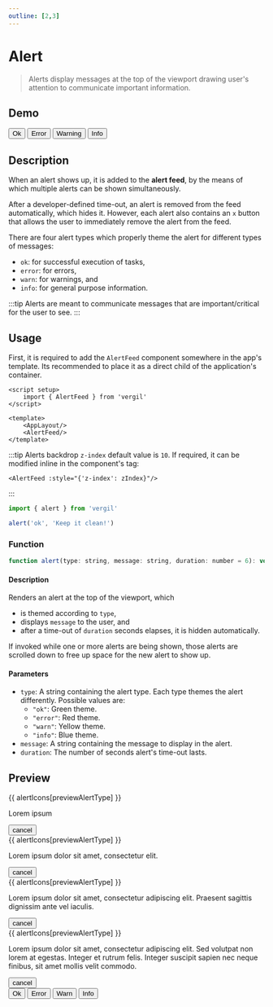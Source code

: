 ```yaml
---
outline: [2,3]
---
```


# Alert

>Alerts display messages at the top of the viewport drawing user's attention to communicate important information.

## Demo

<script setup>
import { ref } from 'vue'
import { alert } from 'vergil'

const previewAlertType = ref('ok')
const alertIcons = {
    ok: 'check_circle',
    error: 'cancel',
    warn: 'warning',
    info: 'info'
}
</script>

<Demo>
    <div class="row">
        <button class="vp-btn" @click="alert('ok', 'Success! Green Alert.')">Ok</button>
        <button class="vp-btn" @click="alert('error', 'Error! Red Alert.')">Error</button>
        <button class="vp-btn" @click="alert('warn', 'Warning! Yellow Alert.')">Warning</button>
        <button class="vp-btn" @click="alert('info', 'Info. Blue Alert.')">Info</button>
    </div>
</Demo>

## Description

When an alert shows up, it is added to the **alert feed**, by the means of which multiple alerts can be shown simultaneously.

After a developer-defined time-out, an alert is removed from the feed automatically, which hides it. However, each alert also contains an `x` button that allows the user to immediately remove the alert from the feed.

There are four alert types which properly theme the alert for different types of messages:

- `ok`: for successful execution of tasks,
- `error`: for errors,
- `warn`: for warnings, and
- `info`: for general purpose information.

:::tip
Alerts are meant to communicate messages that are important/critical for the user to see.
:::

## Usage

First, it is required to add the `AlertFeed` component somewhere in the app's template. Its recommended to place it as a direct child of the application's container.

```vue
<script setup>
    import { AlertFeed } from 'vergil'
</script>

<template>
    <AppLayout/>
    <AlertFeed/>
</template>
```

:::tip
Alerts backdrop `z-index` default value is `10`. If required, it can be modified inline in the component's tag:

```vue
<AlertFeed :style="{'z-index': zIndex}"/>
```
:::

```js
import { alert } from 'vergil'

alert('ok', 'Keep it clean!')
```

### Function

```js
function alert(type: string, message: string, duration: number = 6): void
```

#### Description

Renders an alert at the top of the viewport, which
- is themed according to `type`, 
- displays `message` to the user, and
- after a time-out of `duration` seconds elapses, it is hidden automatically.

If invoked while one or more alerts are being shown, those alerts are scrolled down to free up space for the new alert to show up.

#### Parameters

- `type`: A string containing the alert type. Each type themes the alert differently. Possible values are:
    - `"ok"`: Green theme.
    - `"error"`: Red theme.
    - `"warn"`: Yellow theme.
    - `"info"`: Blue theme.
- `message`: A string containing the message to display in the alert.
- `duration`: The number of seconds alert's time-out lasts.

## Preview

<Demo>
    <div class="col">
        <div :class="['alert', previewAlertType]">
            <span class="material-icons-round">{{ alertIcons[previewAlertType] }}</span>
            <p>Lorem ipsum</p>
            <button>
                <span class="material-icons-round">cancel</span>
            </button>
        </div>
        <div :class="['alert', previewAlertType]">
            <span class="material-icons-round">{{ alertIcons[previewAlertType] }}</span>
            <p>Lorem ipsum dolor sit amet, consectetur elit.</p>
            <button>
                <span class="material-icons-round">cancel</span>
            </button>
        </div>
        <div :class="['alert', previewAlertType]">
            <span class="material-icons-round">{{ alertIcons[previewAlertType] }}</span>
            <p>Lorem ipsum dolor sit amet, consectetur adipiscing elit. Praesent sagittis dignissim ante vel iaculis.</p>
            <button>
                <span class="material-icons-round">cancel</span>
            </button>
        </div>
        <div :class="['alert', previewAlertType]">
            <span class="material-icons-round">{{ alertIcons[previewAlertType] }}</span>
            <p>Lorem ipsum dolor sit amet, consectetur adipiscing elit. Sed volutpat non lorem at egestas. Integer et rutrum felis. Integer suscipit sapien nec neque finibus, sit amet mollis velit commodo.</p>
            <button>
                <span class="material-icons-round">cancel</span>
            </button>
        </div>
        <div class="row" :style="{'padding-top': '30px'}">
            <button class="vp-btn" @click="previewAlertType = 'ok'">Ok</button>
            <button class="vp-btn" @click="previewAlertType = 'error'">Error</button>
            <button class="vp-btn" @click="previewAlertType = 'warn'">Warn</button>
            <button class="vp-btn" @click="previewAlertType = 'info'">Info</button>
        </div>
    </div>
</Demo>

<style>
.demo .alert{
    position: initial;
    width: initial;
}
.demo .alert p{
    margin: 0;
}
</style>